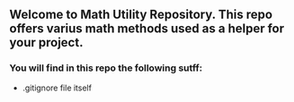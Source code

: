 ## Welcome to Math Utility Repository. This repo offers varius math methods used as a helper for your project.

### You will find in this repo the following sutff:
* .gitignore file itself
